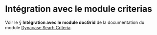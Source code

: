 # Intégration avec le module criterias

Voir le § **Intégration avec le module docGrid** de la documentation du module [Dynacase Searh Criteria](/documentation/3.2/search-criteria-reference/website/index.html).

